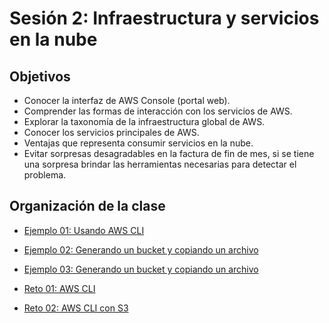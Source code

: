 
# Sesión 2: Infraestructura y servicios en la nube

## Objetivos

- Conocer la interfaz de AWS Console (portal web).
- Comprender las formas de interacción con los servicios de AWS.
- Explorar la taxonomía de la infraestructura global de AWS.
- Conocer los servicios principales de AWS.
-  Ventajas que representa consumir servicios en la nube.
- Evitar sorpresas desagradables en la factura de fin de mes, si se tiene una sorpresa brindar las herramientas necesarias para detectar el problema.

## Organización de la clase

- [Ejemplo 01: Usando AWS CLI](https://github.com/beduExpert/AWS-Cloud-Foundations2020/tree/main/2.-Infraestructura%20y%20servicios%20en%20la%20nube/Ejemplo%2001)
- [Ejemplo 02: Generando un bucket y copiando un archivo](https://github.com/beduExpert/AWS-Cloud-Foundations2020/tree/main/2.-Infraestructura%20y%20servicios%20en%20la%20nube/Ejemplo%2002)

- [Ejemplo 03: Generando un bucket y copiando un archivo](https://github.com/beduExpert/AWS-Cloud-Foundations2020/tree/main/2.-Infraestructura%20y%20servicios%20en%20la%20nube/Ejemplo%2003)

- [Reto  01: AWS CLI](https://github.com/beduExpert/AWS-Cloud-Foundations2020/tree/main/2.-Infraestructura%20y%20servicios%20en%20la%20nube/Reto%2001)

- [Reto  02:  AWS CLI con S3](https://github.com/beduExpert/AWS-Cloud-Foundations2020/tree/main/2.-Infraestructura%20y%20servicios%20en%20la%20nube/Reto%2002)


